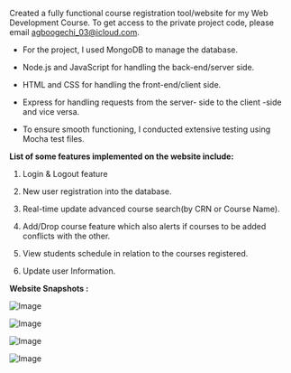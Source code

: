 Created a fully functional course registration tool/website for my Web Development Course. To get access to the private project code, please email agboogechi_03@icloud.com.

- For the project, I used MongoDB to manage the database.

- Node.js and JavaScript for handling the back-end/server side.

- HTML and CSS for handling the front-end/client side.

- Express for handling requests from the server- side to the client -side and vice versa.

- To ensure smooth functioning, I conducted extensive testing using Mocha test files.

**List of some features implemented on the website include:**

1. Login & Logout feature

2. New user registration into the database.

3.  Real-time update advanced course search(by CRN or Course Name).

4. Add/Drop course feature which also alerts if courses to be added conflicts with the other.
 
5. View students schedule in relation to the courses registered.

6. Update user Information.

**Website Snapshots :**


![Image](https://user-images.githubusercontent.com/71353591/236080333-7d6cbadf-91d9-400c-8c83-f6f9467a13a5.png)



![Image](https://user-images.githubusercontent.com/71353591/236080384-c367643d-d88b-4660-993b-6c6b1977abe3.png)



![Image](https://user-images.githubusercontent.com/71353591/236080416-d121131f-a6ce-4d48-8f08-ff1fa4c0e01e.png)



![Image](https://user-images.githubusercontent.com/71353591/236080494-48ed5844-136f-4ac7-9c30-1707e0a1b20a.png)
